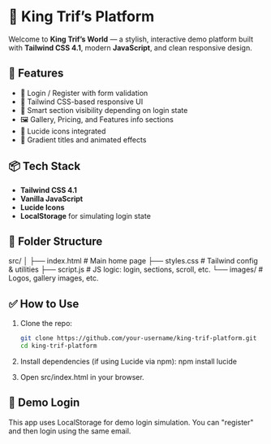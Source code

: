 # 👑 King Trif’s Platform

Welcome to **King Trif’s World** — a stylish, interactive demo platform built with **Tailwind CSS 4.1**, modern **JavaScript**, and clean responsive design.

## 🚀 Features

- 🔐 Login / Register with form validation
- 🎨 Tailwind CSS-based responsive UI
- 🧠 Smart section visibility depending on login state
- 🖼️ Gallery, Pricing, and Features info sections
- 🦁 Lucide icons integrated
- 🌈 Gradient titles and animated effects

## 📦 Tech Stack

- **Tailwind CSS 4.1**
- **Vanilla JavaScript**
- **Lucide Icons**
- **LocalStorage** for simulating login state

## 📂 Folder Structure
src/
│
├── index.html # Main home page
├── styles.css # Tailwind config & utilities
├── script.js # JS logic: login, sections, scroll, etc.
└── images/ # Logos, gallery images, etc.


## ✅ How to Use

1. Clone the repo:
   ```bash
   git clone https://github.com/your-username/king-trif-platform.git
   cd king-trif-platform

2. Install dependencies (if using Lucide via npm):
npm install lucide

3. Open src/index.html in your browser.

## 🔐 Demo Login
This app uses LocalStorage for demo login simulation.
You can "register" and then login using the same email.
